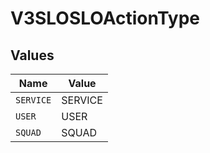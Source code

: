 # V3SLOSLOActionType


## Values

| Name      | Value     |
| --------- | --------- |
| `SERVICE` | SERVICE   |
| `USER`    | USER      |
| `SQUAD`   | SQUAD     |